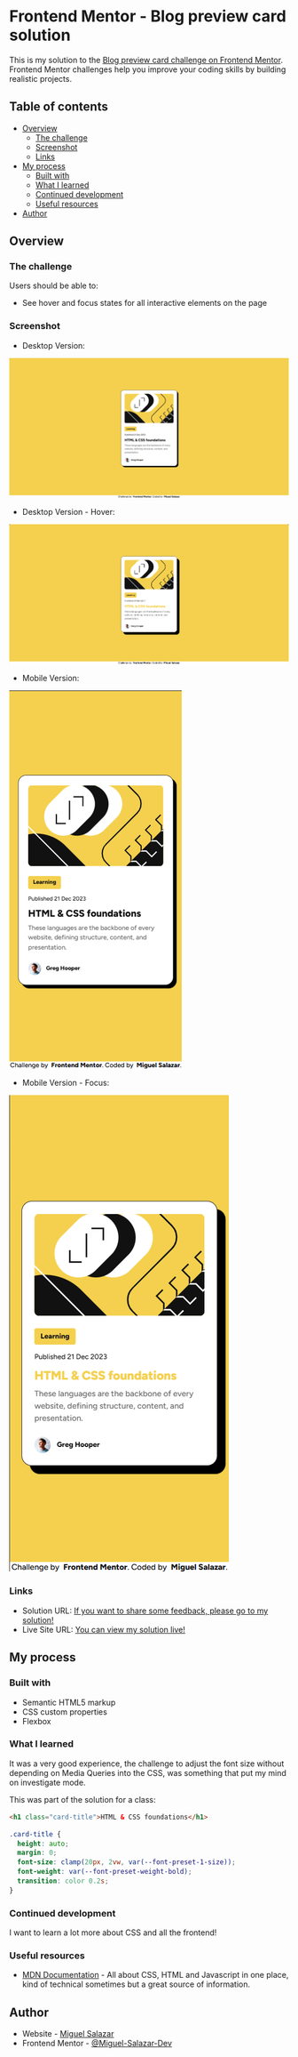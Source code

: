 # Frontend Mentor - Blog preview card solution

This is my solution to the [Blog preview card challenge on Frontend Mentor](https://www.frontendmentor.io/challenges/blog-preview-card-ckPaj01IcS). Frontend Mentor challenges help you improve your coding skills by building realistic projects. 

## Table of contents

- [Overview](#overview)
  - [The challenge](#the-challenge)
  - [Screenshot](#screenshot)
  - [Links](#links)
- [My process](#my-process)
  - [Built with](#built-with)
  - [What I learned](#what-i-learned)
  - [Continued development](#continued-development)
  - [Useful resources](#useful-resources)
- [Author](#author)

## Overview

### The challenge

Users should be able to:

- See hover and focus states for all interactive elements on the page

### Screenshot

- Desktop Version:

![Screenshot Desktop Version](screenshot_1.png)

- Desktop Version - Hover:

![Screenshot Desktop Version - Hover](screenshot_2.png)

- Mobile Version:

![Screenshot Mobile Version](screenshot_3.png)

- Mobile Version - Focus:

![Screenshot Mobile Version - Focus](screenshot_4.png)

### Links

- Solution URL: [If you want to share some feedback, please go to my solution!](https://www.frontendmentor.io/solutions/blog-preview-card-with-css-McZBLdetTv)
- Live Site URL: [You can view my solution live!](https://miguel-salazar-dev.github.io/blog-preview-card-main/)

## My process

### Built with

- Semantic HTML5 markup
- CSS custom properties
- Flexbox

### What I learned

It was a very good experience, the challenge to adjust the font size without depending on Media Queries into the CSS, was something that put my mind on investigate mode.

This was part of the solution for a class:

```html
<h1 class="card-title">HTML & CSS foundations</h1>
```

```css
.card-title {
  height: auto;
  margin: 0;
  font-size: clamp(20px, 2vw, var(--font-preset-1-size));
  font-weight: var(--font-preset-weight-bold);
  transition: color 0.2s;
}
```

### Continued development

I want to learn a lot more about CSS and all the frontend!

### Useful resources

- [MDN Documentation](https://developer.mozilla.org/es/) - All about CSS, HTML and Javascript in one place, kind of technical sometimes but a great source of information.

## Author

- Website - [Miguel Salazar](https://github.com/Miguel-Salazar-Dev)
- Frontend Mentor - [@Miguel-Salazar-Dev](https://www.frontendmentor.io/profile/Miguel-Salazar-Dev)